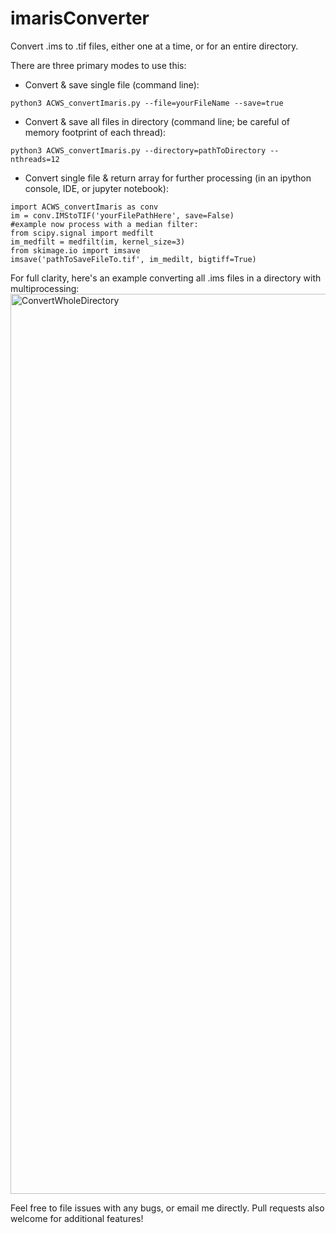 # imarisConverter
Convert .ims to .tif files, either one at a time, or for an entire directory.

There are three primary modes to use this:

* Convert & save single file (command line):
```
python3 ACWS_convertImaris.py --file=yourFileName --save=true
```
* Convert & save all files in directory (command line; be careful of memory footprint of each thread):
```
python3 ACWS_convertImaris.py --directory=pathToDirectory --nthreads=12
```
* Convert single file & return array for further processing (in an ipython console, IDE, or jupyter notebook):
```
import ACWS_convertImaris as conv
im = conv.IMStoTIF('yourFilePathHere', save=False)
#example now process with a median filter:
from scipy.signal import medfilt
im_medfilt = medfilt(im, kernel_size=3)
from skimage.io import imsave
imsave('pathToSaveFileTo.tif', im_medilt, bigtiff=True)
```

For full clarity, here's an example converting all .ims files in a directory with multiprocessing: 
<img width="1440" alt="ConvertWholeDirectory" src="https://user-images.githubusercontent.com/47009665/111088221-813fd000-84fc-11eb-9731-aabd4825cfcf.png">


Feel free to file issues with any bugs, or email me directly. Pull requests also welcome for additional features!

